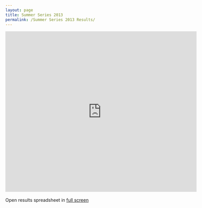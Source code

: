 ```yaml
---
layout: page
title: Summer Series 2013
permalink: /Summer Series 2013 Results/
---
```

<iframe width='595' height='500' frameborder='0' src='https://docs.google.com/spreadsheet/pub?key=0Ah6BnD-JmyoRdHZUemFHclNYNGFFbDc1NDl0S3lkRHc&single=true&gid=0&output=html'></iframe>
<br /> <br />
            Open results spreadsheet in <a href="https://docs.google.com/spreadsheet/pub?key=0Ah6BnD-JmyoRdHZUemFHclNYNGFFbDc1NDl0S3lkRHc&output=html" target="_blank">full screen</a>
           
